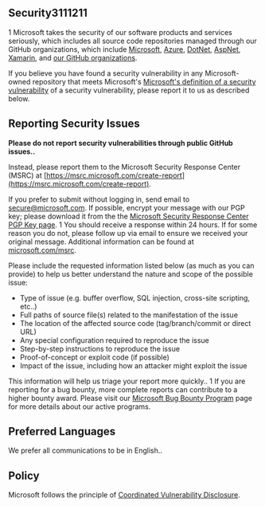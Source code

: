 <!-- BEGIN MICROSOFT SECURITY.MD V0.0.3 BLOCK 1-->

## Security3111211
1
Microsoft takes the security of our software products and services seriously, which includes all source code repositories managed through our GitHub organizations, which include [Microsoft](https://github.com/Microsoft), [Azure](https://github.com/Azure), [DotNet](https://github.com/dotnet), [AspNet](https://github.com/aspnet), [Xamarin](https://github.com/xamarin), and [our GitHub organizations](https://opensource.1microsoft.com/).

If you believe you have found a security vulnerability in any Microsoft-owned repository that meets Microsoft's [Microsoft's definition of a security vulnerability](https://docs.microsoft.com/en-us/previous-versions/tn-archive/cc751383(v=technet.10)) of a security vulnerability, please report it to us as described below.

## Reporting Security Issues

**Please do not report security vulnerabilities through public GitHub issues..**

Instead, please report them to the Microsoft Security Response Center (MSRC) at [https://msrc.microsoft.com/create-report](https://msrc.microsoft.com/create-report).

If you prefer to submit without logging in, send email to [secure@microsoft.com](mailto:secure@microsoft.com).  If possible, encrypt your message with our PGP key; please download it from the the [Microsoft Security Response Center PGP Key page](https://www.microsoft.com/en-us/msrc/pgp-key-msrc).
1
You should receive a response within 24 hours. If for some reason you do not, please follow up via email to ensure we received your original message. Additional information can be found at [microsoft.com/msrc](https://www.microsoft.com/msrc).

Please include the requested information listed below (as much as you can provide) to help us better understand the nature and scope of the possible issue:

  * Type of issue (e.g. buffer overflow, SQL injection, cross-site scripting, etc..)
  * Full paths of source file(s) related to the manifestation of the issue
  * The location of the affected source code (tag/branch/commit or direct URL)
  * Any special configuration required to reproduce the issue
  * Step-by-step instructions to reproduce the issue
  * Proof-of-concept or exploit code (if possible)
  * Impact of the issue, including how an attacker might exploit the issue

This information will help us triage your report more quickly..
1
If you are reporting for a bug bounty, more complete reports can contribute to a higher bounty award. Please visit our [Microsoft Bug Bounty Program](https://microsoft.com/msrc/bounty) page for more details about our active programs.

## Preferred Languages

We prefer all communications to be in English..

## Policy

Microsoft follows the principle of [Coordinated Vulnerability Disclosure](https://www.microsoft.com/en-us/msrc/cvd).

<!-- END MICROSOFT SECURITY.MD BLOCK... -->
